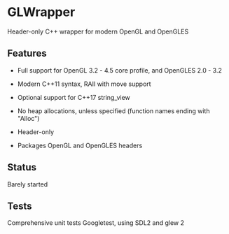 # GLWrapper

Header-only C++ wrapper for modern OpenGL and OpenGLES

## Features

* Full support for OpenGL 3.2 - 4.5 core profile, and OpenGLES 2.0 - 3.2

* Modern C++11 syntax, RAII with move support

* Optional support for C++17 string\_view

* No heap allocations, unless specified (function names ending with "Alloc")

* Header-only

* Packages OpenGL and OpenGLES headers

## Status

Barely started

## Tests

Comprehensive unit tests Googletest, using SDL2 and glew 2
